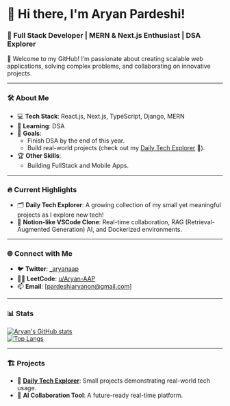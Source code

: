 # 👋 Hi there, I'm Aryan Pardeshi!  
### 🚀 Full Stack Developer | MERN & Next.js Enthusiast | DSA Explorer  

🌟 Welcome to my GitHub! I’m passionate about creating scalable web applications, solving complex problems, and collaborating on innovative projects.  

---

### 🛠️ **About Me**
- 💻 **Tech Stack**: React.js, Next.js, TypeScript, Django, MERN  
- 🔬 **Learning**: DSA   
- 🎯 **Goals**: 
  - Finish DSA by the end of this year.  
  - Build real-world projects (check out my [Daily Tech Explorer](https://github.com/pardeshiaryan/Daily-Tech-Explorer) 🚀).  
- 🏆 **Other Skills**: 
  - Building FullStack and Mobile Apps.  
  

---

### 🔥 **Current Highlights**
- 🗂️ **Daily Tech Explorer**: A growing collection of my small yet meaningful projects as I explore new tech!  
- 🌟 **Notion-like VSCode Clone**: Real-time collaboration, RAG (Retrieval-Augmented Generation) AI, and Dockerized environments.  

---

### 🌐 **Connect with Me**
- 🐦 **Twitter**: [_aryanaap](https://x.com/_aryanaap)  
- 🧑‍💻 **LeetCode**: [u/Aryan-AAP](https://leetcode.com/u/Aryan-AAP/)  
- 📫 **Email**: [pardeshiaryanon@gmail.com]  

---

### 📊 **Stats**
[![Aryan's GitHub stats](https://github-readme-stats.vercel.app/api?username=Aryan-Pardeshi&show_icons=true&theme=radical)](https://github.com/anuraghazra/github-readme-stats)  
[![Top Langs](https://github-readme-stats.vercel.app/api/top-langs/?username=Aryan-Pardeshi&layout=compact&theme=radical)](https://github.com/anuraghazra/github-readme-stats)  

---

### 🏗️ **Projects**
- 🔨 **[Daily Tech Explorer](#daily-tech-explorer)**: Small projects demonstrating real-world tech usage.
- 🚀 **AI Collaboration Tool**: A future-ready real-time platform.  

